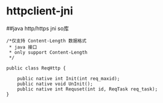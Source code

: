 # httpclient-jni
##java http/https jni so库

```
/*仅支持 Content-Length 数据格式
 * java 接口
 * only support Content-Length
 */

public class ReqHttp {
		
	public native int Init(int req_maxid);
	public native void UnInit();
	public native int Requset(int id, ReqTask req_task); 
}
```
